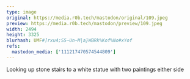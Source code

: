 ```yaml
---
type: image
original: https://media.r0b.tech/mastodon/original/109.jpeg
preview: https://media.r0b.tech/mastodon/preview/109.jpeg
width: 2494
height: 3325
blurhash: UMF#]rxu4;S5~Un~M|a}WBRk%Kof%No#xYof
refs:
  mastodon_media: ['111217470574544809']
---
```


Looking up stone stairs to a white statue with two paintings either side
